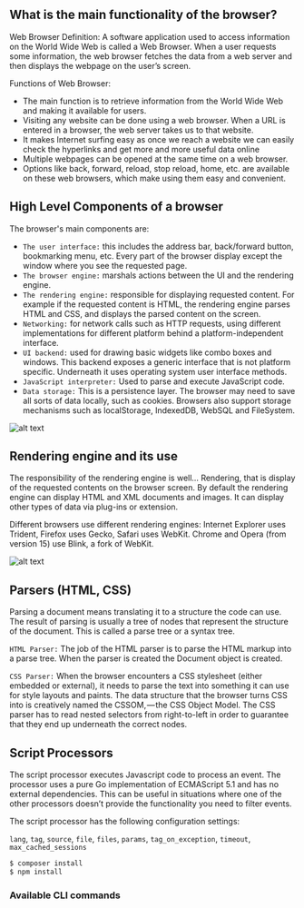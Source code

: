 What is the main functionality of the browser?
---------------

Web Browser Definition: A software application used to access information on the World Wide Web is called a Web Browser. When a user requests some information, the web browser fetches the data from a web server and then displays the webpage on the user’s screen.

Functions of Web Browser:

* The main function is to retrieve information from the World Wide Web and making it available for users.
* Visiting any website can be done using a web browser. When a URL is entered in a browser, the web server takes us to that website.
* It makes Internet surfing easy as once we reach a website we can easily check the hyperlinks and get more and more useful data online
* Multiple webpages can be opened at the same time on a web browser.
* Options like back, forward, reload, stop reload, home, etc. are available on these web browsers, which make using them easy and convenient.

High Level Components of a browser
---------------

The browser's main components are:
* `The user interface:` this includes the address bar, back/forward button, bookmarking menu, etc. Every part of the browser display except the window where you see the requested page.
* `The browser engine:` marshals actions between the UI and the rendering engine.
* `The rendering engine:` responsible for displaying requested content. For example if the requested content is HTML, the rendering engine parses HTML and CSS, and displays the parsed content on the screen.
* `Networking:` for network calls such as HTTP requests, using different implementations for different platform behind a platform-independent interface.
* `UI backend:` used for drawing basic widgets like combo boxes and windows. This backend exposes a generic interface that is not platform specific. Underneath it uses operating system user interface methods.
* `JavaScript interpreter:` Used to parse and execute JavaScript code.
* `Data storage:` This is a persistence layer. The browser may need to save all sorts of data locally, such as cookies. Browsers also support storage mechanisms such as localStorage, IndexedDB, WebSQL and FileSystem.

![alt text](https://web-dev.imgix.net/image/T4FyVKpzu4WKF1kBNvXepbi08t52/PgPX6ZMyKSwF6kB8zIhB.png)


Rendering engine and its use
--------------------

The responsibility of the rendering engine is well… Rendering, that is display of the requested contents on the browser screen.
By default the rendering engine can display HTML and XML documents and images. It can display other types of data via plug-ins or extension.

Different browsers use different rendering engines: Internet Explorer uses Trident, Firefox uses Gecko, Safari uses WebKit. Chrome and Opera (from version 15) use Blink, a fork of WebKit.

![alt text](https://web-dev.imgix.net/image/T4FyVKpzu4WKF1kBNvXepbi08t52/bPlYx9xODQH4X1KuUNpc.png?auto=format&w=650)


Parsers (HTML, CSS)
--------------------

Parsing a document means translating it to a structure the code can use. The result of parsing is usually a tree of nodes that represent the structure of the document. This is called a parse tree or a syntax tree.

`HTML Parser:` The job of the HTML parser is to parse the HTML markup into a parse tree. When the parser is created the Document object is created.

`CSS Parser:` When the browser encounters a CSS stylesheet (either embedded or external), it needs to parse the text into something it can use for style layouts and paints. The data structure that the browser turns CSS into is creatively named the CSSOM, — the CSS Object Model. The CSS parser has to read nested selectors from right-to-left in order to guarantee that they end up underneath the correct nodes.


Script Processors
--------------------

The script processor executes Javascript code to process an event. The processor uses a pure Go implementation of ECMAScript 5.1 and has no external dependencies. 
This can be useful in situations where one of the other processors doesn’t provide the functionality you need to filter events.

The script processor has the following configuration settings:

`lang`, `tag`, `source`, `file`, `files`, `params`, `tag_on_exception`, `timeout`, `max_cached_sessions`


```sh
$ composer install
$ npm install
```

### Available CLI commands